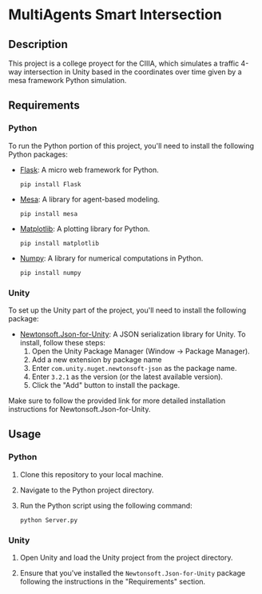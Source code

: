 # MultiAgents Smart Intersection

## Description

This project is a college proyect for the CIIIA, which simulates a traffic 4-way intersection in Unity based in the coordinates over time given by a mesa framework Python simulation.

## Requirements

### Python

To run the Python portion of this project, you'll need to install the following Python packages:

- [Flask](https://pypi.org/project/Flask/): A micro web framework for Python.
    ```
    pip install Flask
    ```

- [Mesa](https://pypi.org/project/mesa/): A library for agent-based modeling.
    ```
    pip install mesa
    ```

- [Matplotlib](https://pypi.org/project/matplotlib/): A plotting library for Python.
    ```
    pip install matplotlib
    ```

- [Numpy](https://pypi.org/project/numpy/): A library for numerical computations in Python.
    ```
    pip install numpy
    ```

### Unity

To set up the Unity part of the project, you'll need to install the following package:

- [Newtonsoft.Json-for-Unity](https://github.com/jilleJr/Newtonsoft.Json-for-Unity/wiki/Install-official-via-UPM): A JSON serialization library for Unity. To install, follow these steps:
    1. Open the Unity Package Manager (Window -> Package Manager).
    2. Add a new extension by package name 
    3. Enter `com.unity.nuget.newtonsoft-json` as the package name.
    4. Enter `3.2.1` as the version (or the latest available version).
    5. Click the "Add" button to install the package.

Make sure to follow the provided link for more detailed installation instructions for Newtonsoft.Json-for-Unity.

## Usage

### Python

1. Clone this repository to your local machine.

2. Navigate to the Python project directory.

3. Run the Python script using the following command:

    ```
    python Server.py
    ```

### Unity

1. Open Unity and load the Unity project from the project directory.

2. Ensure that you've installed the `Newtonsoft.Json-for-Unity` package following the instructions in the "Requirements" section.
